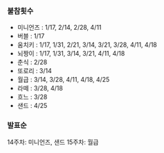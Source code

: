 ### 불참횟수
- 미니언즈 : 1/17, 2/14, 2/28, 4/11
- 버블 : 1/17
- 움치키 : 1/17, 1/31, 2/21, 3/14, 3/21, 3/28, 4/11, 4/18
- 뇌짱이 : 1/17, 1/31, 3/14, 3/21, 4/11, 4/18
- 춘식 : 2/28
- 또로리 : 3/14
- 월급 : 3/14, 3/28, 4/11, 4/18, 4/25
- 라떼 : 3/28, 4/18
- 흐느 : 3/28
- 샌드 : 4/25

### 발표순
 
14주차: 미니언즈, 샌드
15주차: 월급 
